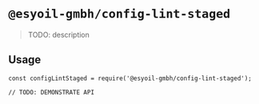 # `@esyoil-gmbh/config-lint-staged`

> TODO: description

## Usage

```
const configLintStaged = require('@esyoil-gmbh/config-lint-staged');

// TODO: DEMONSTRATE API
```
